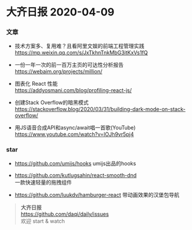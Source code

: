 # 大齐日报 2020-04-09

### 文章

- 技术方案多、复用难？且看阿里文娱的前端工程管理实践  
  https://mp.weixin.qq.com/s/JxTkhnTnkMbG3itKxVs1fQ

- 一份一年一次的前一百万主页的可达性分析报告  
  https://webaim.org/projects/million/

- 图表化 React 性能  
  https://addyosmani.com/blog/profiling-react-js/

- 创建Stack Overflow的暗黑模式  
  https://stackoverflow.blog/2020/03/31/building-dark-mode-on-stack-overflow/

- 用JS语音合成API和async/await唱一首歌(YouTube)  
  https://www.youtube.com/watch?v=lOJh9vr5pj4

### star

- https://github.com/umijs/hooks
  umijs出品的hooks

- https://github.com/kutlugsahin/react-smooth-dnd  
  一款快速轻量的拖拽组件

- https://github.com/luukdv/hamburger-react 
  带动画效果的汉堡包导航

> **大齐日报**  
> https://github.com/daqi/daily/issues  
> 欢迎 start & watch
